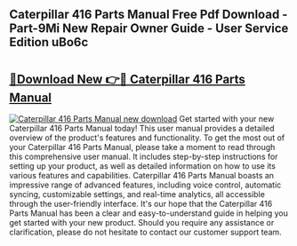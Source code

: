 ## Caterpillar 416 Parts Manual Free Pdf Download - Part-9Mi New Repair Owner Guide - User Service Edition uBo6c

# <h2><a href="http://bc16798.oget.top/?id=Caterpillar+416+Parts+Manual">🔗Download New 👉🔴 Caterpillar 416 Parts Manual</a></h2>

[![Caterpillar 416 Parts Manual new download](https://i.imgur.com/5g1atiW.png)](http://bc16798.oget.top/?id=Caterpillar+416+Parts+Manual)
Get started with your new Caterpillar 416 Parts Manual today! This user manual provides a detailed overview of the product's features and functionality. To get the most out of your Caterpillar 416 Parts Manual, please take a moment to read through this comprehensive user manual. It includes step-by-step instructions for setting up your product, as well as detailed information on how to use its various features and capabilities. Caterpillar 416 Parts Manual boasts an impressive range of advanced features, including voice control, automatic syncing, customizable settings, and real-time analytics, all accessible through the user-friendly interface. It's our hope that the Caterpillar 416 Parts Manual has been a clear and easy-to-understand guide in helping you get started with your new product. Should you require any assistance or clarification, please do not hesitate to contact our customer support team.

